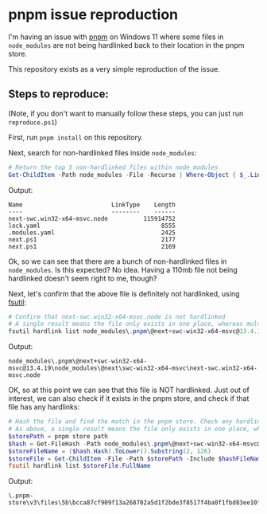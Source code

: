 # pnpm issue reproduction

I'm having an issue with [pnpm](https://pnpm.io/) on Windows 11 where some files in `node_modules` are not being hardlinked back to their location in the pnpm store.

This repository exists as a very simple reproduction of the issue.

## Steps to reproduce:

(Note, if you don't want to manually follow these steps, you can just run `reproduce.ps1`)

First, run `pnpm install` on this repository.

Next, search for non-hardlinked files inside `node_modules`:

```powershell
# Return the top 5 non-hardlinked files within node_modules
Get-ChildItem -Path node_modules -File -Recurse | Where-Object { $_.LinkType -ne 'HardLink' } | Sort-Object -Property Length -Descending | Select-Object Name, LinkType, Length -First 5
```

Output:

```
Name                         LinkType    Length
----                         --------    ------
next-swc.win32-x64-msvc.node          115914752
lock.yaml                                  8555
.modules.yaml                              2425
next.ps1                                   2177
next.ps1                                   2169
```

Ok, so we can see that there are a bunch of non-hardlinked files in `node_modules`. Is this expected? No idea. Having a 110mb file not being hardlinked doesn't seem right to me, though?

Next, let's confirm that the above file is definitely not hardlinked, using [fsutil](https://learn.microsoft.com/en-us/windows-server/administration/windows-commands/fsutil):

```powershell
# Confirm that next-swc.win32-x64-msvc.node is not hardlinked
# A single result means the file only exists in one place, whereas multiple results mean it is hardlinked in multiple locations. We "expect" this to have multiple results since it should exist in the pnpm store AND in this repo, but the reproduction I am getting yields only a single result.
fsutil hardlink list node_modules\.pnpm\@next+swc-win32-x64-msvc@13.4.19\node_modules\@next\swc-win32-x64-msvc\next-swc.win32-x64-msvc.node
```

Output:
```
node_modules\.pnpm\@next+swc-win32-x64-msvc@13.4.19\node_modules\@next\swc-win32-x64-msvc\next-swc.win32-x64-msvc.node
```

OK, so at this point we can see that this file is NOT hardlinked. Just out of interest, we can also check if it exists in the pnpm store, and check if that file has any hardlinks:

```powershell
# Hash the file and find the match in the pnpm store. Check any hardlinks on the store file.
# As above, a single result means the file only exists in one place, whereas multiple results mean it is hardlinked in multiple locations. We "expect" this to have multiple results since it should also exist in the repository, but the reproduction I am getting yields only a single result.
$storePath = pnpm store path
$hash = Get-FileHash -Path node_modules\.pnpm\@next+swc-win32-x64-msvc@13.4.19\node_modules\@next\swc-win32-x64-msvc\next-swc.win32-x64-msvc.node -Algorithm SHA512
$storeFileName = ($hash.Hash).ToLower().Substring(2, 126)
$storeFile = Get-ChildItem -File -Path $storePath -Include $hashFileName -Recurse | Select-Object FullName -First 1
fsutil hardlink list $storeFile.FullName
```

Output:

```
\.pnpm-store\v3\files\5b\bcca87cf909f13a268702a5d1f2bde3f8517f4ba0f1fbd83ee10fe720d25381c91968bd599b74007382f72caea98fba9d42622cab10cf17bca52bd81e64151
```

